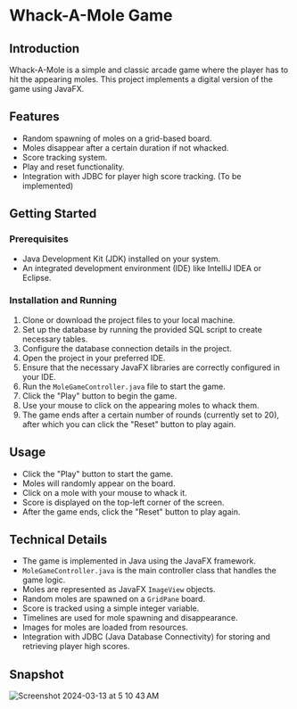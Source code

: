 # Whack-A-Mole Game

## Introduction
Whack-A-Mole is a simple and classic arcade game where the player has to hit the appearing moles. This project implements a digital version of the game using JavaFX.

## Features
- Random spawning of moles on a grid-based board.
- Moles disappear after a certain duration if not whacked.
- Score tracking system.
- Play and reset functionality.
- Integration with JDBC for player high score tracking. (To be implemented)

## Getting Started
### Prerequisites
- Java Development Kit (JDK) installed on your system.
- An integrated development environment (IDE) like IntelliJ IDEA or Eclipse.

### Installation and Running
1. Clone or download the project files to your local machine.
2. Set up the database by running the provided SQL script to create necessary tables.
3. Configure the database connection details in the project.
4. Open the project in your preferred IDE.
5. Ensure that the necessary JavaFX libraries are correctly configured in your IDE.
6. Run the `MoleGameController.java` file to start the game.
7. Click the "Play" button to begin the game.
8. Use your mouse to click on the appearing moles to whack them.
9. The game ends after a certain number of rounds (currently set to 20), after which you can click the "Reset" button to play again.

## Usage
- Click the "Play" button to start the game.
- Moles will randomly appear on the board.
- Click on a mole with your mouse to whack it.
- Score is displayed on the top-left corner of the screen.
- After the game ends, click the "Reset" button to play again.

## Technical Details
- The game is implemented in Java using the JavaFX framework.
- `MoleGameController.java` is the main controller class that handles the game logic.
- Moles are represented as JavaFX `ImageView` objects.
- Random moles are spawned on a `GridPane` board.
- Score is tracked using a simple integer variable.
- Timelines are used for mole spawning and disappearance.
- Images for moles are loaded from resources.
- Integration with JDBC (Java Database Connectivity) for storing and retrieving player high scores.

## Snapshot
![Screenshot 2024-03-13 at 5 10 43 AM](https://github.com/ishan494a/Whack-A-Mole/assets/128569642/48380639-20dc-49d5-bb80-37ee12f1e298)



